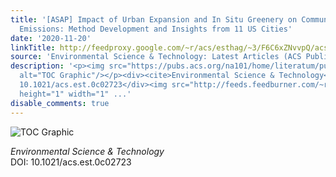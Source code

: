 ```yaml
---
title: '[ASAP] Impact of Urban Expansion and In Situ Greenery on Community-Wide Carbon
  Emissions: Method Development and Insights from 11 US Cities'
date: '2020-11-20'
linkTitle: http://feedproxy.google.com/~r/acs/esthag/~3/F6C6xZNvvpQ/acs.est.0c02723
source: 'Environmental Science & Technology: Latest Articles (ACS Publications)'
description: '<p><img src="https://pubs.acs.org/na101/home/literatum/publisher/achs/journals/content/esthag/0/esthag.ahead-of-print/acs.est.0c02723/20201120/images/medium/es0c02723_0008.gif"
  alt="TOC Graphic"/></p><div><cite>Environmental Science & Technology</cite></div><div>DOI:
  10.1021/acs.est.0c02723</div><img src="http://feeds.feedburner.com/~r/acs/esthag/~4/F6C6xZNvvpQ"
  height="1" width="1" ...'
disable_comments: true
---
```

<p><img src="https://pubs.acs.org/na101/home/literatum/publisher/achs/journals/content/esthag/0/esthag.ahead-of-print/acs.est.0c02723/20201120/images/medium/es0c02723_0008.gif" alt="TOC Graphic"/></p><div><cite>Environmental Science & Technology</cite></div><div>DOI: 10.1021/acs.est.0c02723</div><img src="http://feeds.feedburner.com/~r/acs/esthag/~4/F6C6xZNvvpQ" height="1" width="1" ...